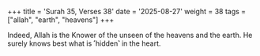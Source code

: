 +++
title = 'Surah 35, Verses 38'
date = '2025-08-27'
weight = 38
tags = ["allah", "earth", "heavens"]
+++

Indeed, Allah is the Knower of the unseen of the heavens and the earth. He surely knows best what is ˹hidden˺ in the heart.